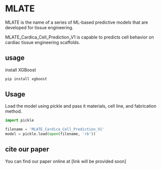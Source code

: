 # MLATE

MLATE is the name of a series of ML-based predictive models that are developed for tissue engineering. 

MLATE_Cardica_Cell_Prediction_V1 is capable to predicts cell behavior on cardiac tissue engineering scaffolds.

## usage

install XGBoost

```bash
pip install xgboost
```

## Usage
Load the model using pickle and pass it materials, cell line, and fabrication method.

```python
import pickle

filename = 'MLATE_Cardica_Cell_Prediction_V1'
model = pickle.load(open(filename, 'rb'))


```

## cite our paper
You can find our paper online at [link will be provided soon]


